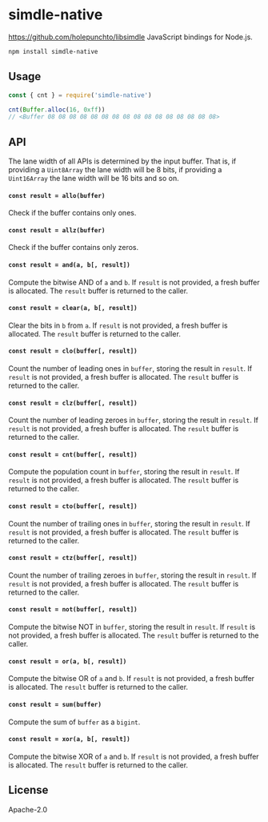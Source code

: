 # simdle-native

https://github.com/holepunchto/libsimdle JavaScript bindings for Node.js.

```sh
npm install simdle-native
```

## Usage

```js
const { cnt } = require('simdle-native')

cnt(Buffer.alloc(16, 0xff))
// <Buffer 08 08 08 08 08 08 08 08 08 08 08 08 08 08 08 08>
```

## API

The lane width of all APIs is determined by the input buffer. That is, if providing a `Uint8Array` the lane width will be 8 bits, if providing a `Uint16Array` the lane width will be 16 bits and so on.

#### `const result = allo(buffer)`

Check if the buffer contains only ones.

#### `const result = allz(buffer)`

Check if the buffer contains only zeros.

#### `const result = and(a, b[, result])`

Compute the bitwise AND of `a` and `b`. If `result` is not provided, a fresh buffer is allocated. The `result` buffer is returned to the caller.

#### `const result = clear(a, b[, result])`

Clear the bits in `b` from `a`. If `result` is not provided, a fresh buffer is allocated. The `result` buffer is returned to the caller.

#### `const result = clo(buffer[, result])`

Count the number of leading ones in `buffer`, storing the result in `result`. If `result` is not provided, a fresh buffer is allocated. The `result` buffer is returned to the caller.

#### `const result = clz(buffer[, result])`

Count the number of leading zeroes in `buffer`, storing the result in `result`. If `result` is not provided, a fresh buffer is allocated. The `result` buffer is returned to the caller.

#### `const result = cnt(buffer[, result])`

Compute the population count in `buffer`, storing the result in `result`. If `result` is not provided, a fresh buffer is allocated. The `result` buffer is returned to the caller.

#### `const result = cto(buffer[, result])`

Count the number of trailing ones in `buffer`, storing the result in `result`. If `result` is not provided, a fresh buffer is allocated. The `result` buffer is returned to the caller.

#### `const result = ctz(buffer[, result])`

Count the number of trailing zeroes in `buffer`, storing the result in `result`. If `result` is not provided, a fresh buffer is allocated. The `result` buffer is returned to the caller.

#### `const result = not(buffer[, result])`

Compute the bitwise NOT in `buffer`, storing the result in `result`. If `result` is not provided, a fresh buffer is allocated. The `result` buffer is returned to the caller.

#### `const result = or(a, b[, result])`

Compute the bitwise OR of `a` and `b`. If `result` is not provided, a fresh buffer is allocated. The `result` buffer is returned to the caller.

#### `const result = sum(buffer)`

Compute the sum of `buffer` as a `bigint`.

#### `const result = xor(a, b[, result])`

Compute the bitwise XOR of `a` and `b`. If `result` is not provided, a fresh buffer is allocated. The `result` buffer is returned to the caller.

## License

Apache-2.0
